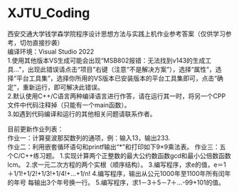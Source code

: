 # XJTU_Coding
西安交通大学钱学森学院程序设计思想方法与实践上机作业参考答案（仅供学习参考，切勿直接抄袭）  
编译环境：Visual Studio 2022   
1.使用其他版本VS生成可能会出现“MSB802报错：无法找到v143的生成工具...”，出现此错误请点击“项目”右键（注意“不是解决方案”），选择“属性”，选择“平台工具集”，选择你所用的VS版本已安装版本的平台工具集即可，点击“确定”，重新运行，即可解决此错误。  
2.默认使用C++/C语言两种编译语言进行作答，请在运行其一时，将另一个CPP文件中代码注释掉（只能有一个main函数）。  
3.如遇到代码编译和运行的其他相关问题请联系作者。  
    
目前更新作业列表：  
  作业一：计算斐波那契数列的通项，例：输入13，输出233.  
  作业二：利用嵌套循环语句和printf输出“*”和打印如下9×9乘法表。
  作业三：五个C/C++练习题。
        1.实现计算两个正整数的最大公约数函数gcd和最小公倍数函数lcm。
        2.求一元二次方程的两个实根（顺序结构）。
        3.编写程序，求e的值，e＝1＋1/1!+1/2!+1/3!+1/4!+...+1/n!
        4.编写程序，输出从公元1000年至1100年所有闰年的年号 每输出3个年号换一行。
        5.编写程序，求1－3＋5－7＋...-99+101的值。
